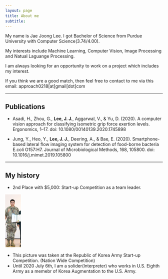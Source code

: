 ```yaml
---
layout: page
title: About me
subtitle: 
---
```


My name is Jae Joong Lee. I got Bachelor of Science from Purdue University with Computer Science(3.74/4.00).


My interests include Machine Learning, Computer Vision, Image Processing and Natual Laguange Processing.

I am always looking for an opportunity to work on a project which includes my interest.

If you think we are a good match, then feel free to contact to me via this email:
approach0218[at]gmail[dot]com

---
## Publications
- Asadi, H., Zhou, G., **Lee, J. J.**, Aggarwal, V., & Yu, D. (2020). A computer vision approach for classifying isometric grip force exertion levels. Ergonomics, 1–17. doi: 10.1080/00140139.2020.1745898

- Jung, Y., Heo, Y., **Lee, J. J.**, Deering, A., & Bae, E. (2020). Smartphone-based lateral flow imaging system for detection of food-borne bacteria E.coli O157:H7. Journal of Microbiological Methods, 168, 105800. doi: 10.1016/j.mimet.2019.105800

---

## My history

 - 2nd Place with $5,000: Start-up Competition as a team leader. 
<div>
 <img src="/img/me.PNG" float="left" width="10%" height="10%" title="Me" alt="Me"/>
 </div>

 - This picture was taken at the Republic of Korea Army Start-up Competition. (Nation Wide Competition) 
 - Until 2020 July 6th, I am a solider(Interpreter) who works in U.S. Eighth Army as a memebr of Korea Augmentation to the U.S. Army.





